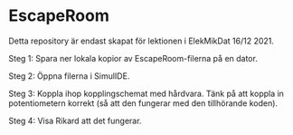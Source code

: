 # EscapeRoom
Detta repository är endast skapat för lektionen i ElekMikDat 16/12 2021.

Steg 1: Spara ner lokala kopior av EscapeRoom-filerna på en dator.

Steg 2: Öppna filerna i SimulIDE.

Steg 3: Koppla ihop kopplingschemat med hårdvara.
Tänk på att koppla in potentiometern korrekt (så att den fungerar med den tillhörande koden).

Steg 4: Visa Rikard att det fungerar.
